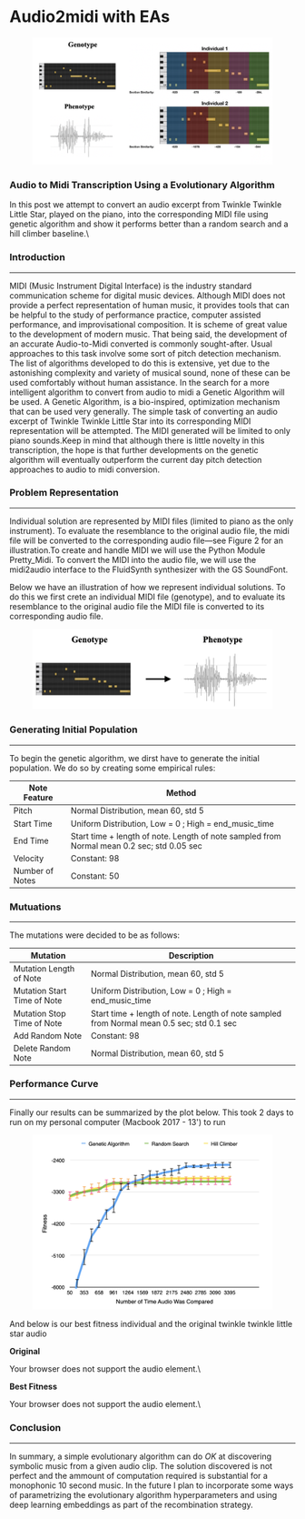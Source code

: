 # Audio2midi with EAs

<figure><img src="../.gitbook/assets/audio2midi (1).png" alt=""><figcaption></figcaption></figure>

### Audio to Midi Transcription Using a Evolutionary Algorithm

In this post we attempt to convert an audio excerpt from Twinkle Twinkle Little Star, played on the piano, into the corresponding MIDI file using genetic algorithm and show it performs better than a random search and a hill climber baseline.\


### Introduction

***

MIDI (Music Instrument Digital Interface) is the industry standard communication scheme for digital music devices. Although MIDI does not provide a perfect representation of human music, it provides tools that can be helpful to the study of performance practice, computer assisted performance, and improvisational composition. It is scheme of great value to the development of modern music. That being said, the development of an accurate Audio-to-Midi converted is commonly sought-after. Usual approaches to this task involve some sort of pitch detection mechanism. The list of algorithms developed to do this is extensive, yet due to the astonishing complexity and variety of musical sound, none of these can be used comfortably without human assistance. In the search for a more intelligent algorithm to convert from audio to midi a Genetic Algorithm will be used. A Genetic Algorithm, is a bio-inspired, optimization mechanism that can be used very generally. The simple task of converting an audio excerpt of Twinkle Twinkle Little Star into its corresponding MIDI representation will be attempted. The MIDI generated will be limited to only piano sounds.Keep in mind that although there is little novelty in this transcription, the hope is that further developments on the genetic algorithm will eventually outperform the current day pitch detection approaches to audio to midi conversion.

### Problem Representation

***

Individual solution are represented by MIDI files (limited to piano as the only instrument). To evaluate the resemblance to the original audio file, the midi file will be converted to the corresponding audio file—see Figure 2 for an illustration.To create and handle MIDI we will use the Python Module Pretty\_Midi. To convert the MIDI into the audio file, we will use the midi2audio interface to the FluidSynth synthesizer with the GS SoundFont.

Below we have an illustration of how we represent individual solutions. To do this we first crete an individual MIDI file (genotype), and to evaluate its resemblance to the original audio file the MIDI file is converted to its corresponding audio file.

<figure><img src="../.gitbook/assets/audio2midi_rep.png" alt=""><figcaption></figcaption></figure>

### Generating Initial Population

***

To begin the genetic algorithm, we dirst have to generate the initial population. We do so by creating some empirical rules:

| Note Feature    | Method                                                                                     |
| --------------- | ------------------------------------------------------------------------------------------ |
| Pitch           | Normal Distribution, mean 60, std 5                                                        |
| Start Time      | Uniform Distribution, Low = 0 ; High = end\_music\_time                                    |
| End Time        | Start time + length of note. Length of note sampled from Normal mean 0.2 sec; std 0.05 sec |
| Velocity        | Constant: 98                                                                               |
| Number of Notes | Constant: 50                                                                               |

### Mutuations

***

The mutations were decided to be as follows:

| Mutation                    | Description                                                                               |
| --------------------------- | ----------------------------------------------------------------------------------------- |
| Mutation Length of Note     | Normal Distribution, mean 60, std 5                                                       |
| Mutation Start Time of Note | Uniform Distribution, Low = 0 ; High = end\_music\_time                                   |
| Mutation Stop Time of Note  | Start time + length of note. Length of note sampled from Normal mean 0.5 sec; std 0.1 sec |
| Add Random Note             | Constant: 98                                                                              |
| Delete Random Note          | Normal Distribution, mean 60, std 5                                                       |

### Performance Curve

***

Finally our results can be summarized by the plot below. This took 2 days to run on my personal computer (Macbook 2017 - 13') to run

<figure><img src="../.gitbook/assets/ga_performance.png" alt="" width="563"><figcaption></figcaption></figure>

And below is our best fitness individual and the original twinkle twinkle little star audio

**Original**



Your browser does not support the audio element.\


**Best Fitness**

Your browser does not support the audio element.\


### Conclusion

***

In summary, a simple evolutionary algorithm can do _OK_ at discovering symbolic music from a given audio clip. The solution discovered is not perfect and the ammount of computation required is substantial for a monophonic 10 second music. In the future I plan to incorporate some ways of parametrizing the evolutionary algorithm hyperparameters and using deep learning embeddings as part of the recombination strategy.

